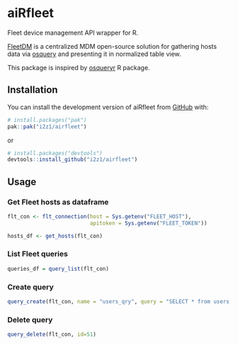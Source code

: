 
<!-- README.md is generated from README.Rmd. Please edit that file -->

# aiRfleet

<!-- badges: start -->
<!-- badges: end -->

Fleet device management API wrapper for R.

[FleetDM](https://fleetdm.com/) is a centralized MDM open-source
solution for gathering hosts data via [osquery](https://osquery.io/) and
presenting it in normalized table view.

This package is inspired by
[osqueryr](https://github.com/hrbrmstr/osqueryr) R package.

## Installation

You can install the development version of aiRfleet from
[GitHub](https://github.com/) with:

``` r
# install.packages("pak")
pak::pak("i2z1/airfleet")
```

or

``` r
# install.packages("devtools")
devtools::install_github("i2z1/airfleet")
```

## Usage

### Get Fleet hosts as dataframe

``` r
flt_con <- flt_connection(host = Sys.getenv("FLEET_HOST"),
                          apitoken = Sys.getenv("FLEET_TOKEN"))

hosts_df <- get_hosts(flt_con)
```

### List Fleet queries

``` r
queries_df = query_list(flt_con)
```

### Create query

``` r
query_create(flt_con, name = "users_qry", query = "SELECT * from users;")
```

### Delete query

``` r
query_delete(flt_con, id=51)
```
